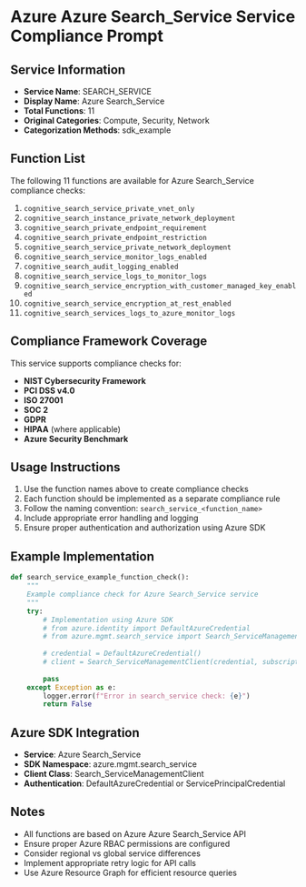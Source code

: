 # Azure Azure Search_Service Service Compliance Prompt

## Service Information
- **Service Name**: SEARCH_SERVICE
- **Display Name**: Azure Search_Service
- **Total Functions**: 11
- **Original Categories**: Compute, Security, Network
- **Categorization Methods**: sdk_example

## Function List
The following 11 functions are available for Azure Search_Service compliance checks:

1. `cognitive_search_service_private_vnet_only`
2. `cognitive_search_instance_private_network_deployment`
3. `cognitive_search_private_endpoint_requirement`
4. `cognitive_search_private_endpoint_restriction`
5. `cognitive_search_service_private_network_deployment`
6. `cognitive_search_service_monitor_logs_enabled`
7. `cognitive_search_audit_logging_enabled`
8. `cognitive_search_service_logs_to_monitor_logs`
9. `cognitive_search_service_encryption_with_customer_managed_key_enabled`
10. `cognitive_search_service_encryption_at_rest_enabled`
11. `cognitive_search_services_logs_to_azure_monitor_logs`


## Compliance Framework Coverage
This service supports compliance checks for:
- **NIST Cybersecurity Framework**
- **PCI DSS v4.0**
- **ISO 27001**
- **SOC 2**
- **GDPR**
- **HIPAA** (where applicable)
- **Azure Security Benchmark**

## Usage Instructions
1. Use the function names above to create compliance checks
2. Each function should be implemented as a separate compliance rule
3. Follow the naming convention: `search_service_<function_name>`
4. Include appropriate error handling and logging
5. Ensure proper authentication and authorization using Azure SDK

## Example Implementation
```python
def search_service_example_function_check():
    """
    Example compliance check for Azure Search_Service service
    """
    try:
        # Implementation using Azure SDK
        # from azure.identity import DefaultAzureCredential
        # from azure.mgmt.search_service import Search_ServiceManagementClient
        
        # credential = DefaultAzureCredential()
        # client = Search_ServiceManagementClient(credential, subscription_id)
        
        pass
    except Exception as e:
        logger.error(f"Error in search_service check: {e}")
        return False
```

## Azure SDK Integration
- **Service**: Azure Search_Service
- **SDK Namespace**: azure.mgmt.search_service
- **Client Class**: Search_ServiceManagementClient
- **Authentication**: DefaultAzureCredential or ServicePrincipalCredential

## Notes
- All functions are based on Azure Azure Search_Service API
- Ensure proper Azure RBAC permissions are configured
- Consider regional vs global service differences
- Implement appropriate retry logic for API calls
- Use Azure Resource Graph for efficient resource queries
